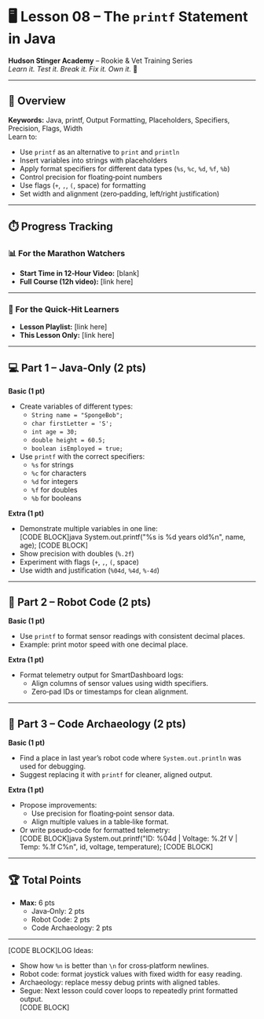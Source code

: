 # 🖥️ Lesson 08 – The `printf` Statement in Java

**Hudson Stinger Academy** – Rookie & Vet Training Series  
_Learn it. Test it. Break it. Fix it. Own it._ 🐝

---

## 🎯 Overview
**Keywords:** Java, printf, Output Formatting, Placeholders, Specifiers, Precision, Flags, Width  
Learn to:
- Use `printf` as an alternative to `print` and `println`  
- Insert variables into strings with placeholders  
- Apply format specifiers for different data types (`%s`, `%c`, `%d`, `%f`, `%b`)  
- Control precision for floating‑point numbers  
- Use flags (`+`, `,`, `(`, space) for formatting  
- Set width and alignment (zero‑padding, left/right justification)  

---

## ⏱️ Progress Tracking

### 📊 For the Marathon Watchers  
- **Start Time in 12‑Hour Video:** [blank]  
- **Full Course (12h video):** [link here]

---

### 🎯 For the Quick‑Hit Learners  
- **Lesson Playlist:** [link here]  
- **This Lesson Only:** [link here]

---

## 💻 Part 1 – Java‑Only (2 pts)

**Basic (1 pt)**  
- Create variables of different types:  
  - `String name = "SpongeBob";`  
  - `char firstLetter = 'S';`  
  - `int age = 30;`  
  - `double height = 60.5;`  
  - `boolean isEmployed = true;`  
- Use `printf` with the correct specifiers:  
  - `%s` for strings  
  - `%c` for characters  
  - `%d` for integers  
  - `%f` for doubles  
  - `%b` for booleans  

**Extra (1 pt)**  
- Demonstrate multiple variables in one line:  
  [CODE BLOCK]java
  System.out.printf("%s is %d years old%n", name, age);
  [CODE BLOCK]  
- Show precision with doubles (`%.2f`)  
- Experiment with flags (`+`, `,`, `(`, space)  
- Use width and justification (`%04d`, `%4d`, `%-4d`)  

---

## 🤖 Part 2 – Robot Code (2 pts)

**Basic (1 pt)**  
- Use `printf` to format sensor readings with consistent decimal places.  
- Example: print motor speed with one decimal place.  

**Extra (1 pt)**  
- Format telemetry output for SmartDashboard logs:  
  - Align columns of sensor values using width specifiers.  
  - Zero‑pad IDs or timestamps for clean alignment.  

---

## 📜 Part 3 – Code Archaeology (2 pts)

**Basic (1 pt)**  
- Find a place in last year’s robot code where `System.out.println` was used for debugging.  
- Suggest replacing it with `printf` for cleaner, aligned output.  

**Extra (1 pt)**  
- Propose improvements:  
  - Use precision for floating‑point sensor data.  
  - Align multiple values in a table‑like format.  
- Or write pseudo‑code for formatted telemetry:  
  [CODE BLOCK]java
  System.out.printf("ID: %04d | Voltage: %.2f V | Temp: %.1f C%n", id, voltage, temperature);
  [CODE BLOCK]  

---

## 🏆 Total Points
- **Max:** 6 pts  
  - Java‑Only: 2 pts  
  - Robot Code: 2 pts  
  - Code Archaeology: 2 pts

---

[CODE BLOCK]LOG
Ideas:
- Show how `%n` is better than `\n` for cross‑platform newlines.  
- Robot code: format joystick values with fixed width for easy reading.  
- Archaeology: replace messy debug prints with aligned tables.  
- Segue: Next lesson could cover loops to repeatedly print formatted output.  
[CODE BLOCK]

